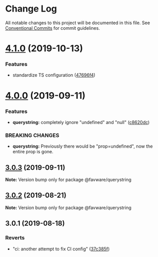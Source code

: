 # Change Log

All notable changes to this project will be documented in this file.
See [Conventional Commits](https://conventionalcommits.org) for commit guidelines.

# [4.1.0](https://github.com/favware/node-packages/compare/@favware/querystring@4.0.0...@favware/querystring@4.1.0) (2019-10-13)


### Features

* standardize TS configuration ([47696f4](https://github.com/favware/node-packages/commit/47696f4e1dd2632b305ff9789cdd6c473fa709ca))





# [4.0.0](https://github.com/favware/node-packages/compare/@favware/querystring@3.0.3...@favware/querystring@4.0.0) (2019-09-11)


### Features

* **querystring:** completely ignore "undefined" and "null" ([c8620dc](https://github.com/favware/node-packages/commit/c8620dc))


### BREAKING CHANGES

* **querystring:** Previously there would be "prop=undefined", now the entire prop is gone.





## [3.0.3](https://github.com/favware/node-packages/compare/@favware/querystring@3.0.2...@favware/querystring@3.0.3) (2019-09-11)

**Note:** Version bump only for package @favware/querystring





## [3.0.2](https://github.com/favware/node-packages/compare/@favware/querystring@3.0.1...@favware/querystring@3.0.2) (2019-08-21)

**Note:** Version bump only for package @favware/querystring





## 3.0.1 (2019-08-18)


### Reverts

* "ci: another attempt to fix CI config" ([37c385f](https://github.com/favware/node-packages/commit/37c385f))
